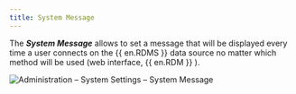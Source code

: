 ```yaml
---
title: System Message
---
```

The ***System Message*** allows to set a message that will be displayed every time a user connects on the {{ en.RDMS }} data source no matter which method will be used (web interface, {{ en.RDM }} ). 

![Administration – System Settings – System Message](/img/en/server/clip10375.png)

